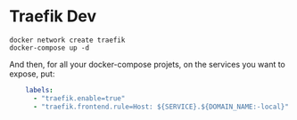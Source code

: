 # Traefik Dev

```
docker network create traefik
docker-compose up -d
```

And then, for all your docker-compose projets, on the services you want to
expose, put:

```yaml
    labels:
      - "traefik.enable=true"
      - "traefik.frontend.rule=Host: ${SERVICE}.${DOMAIN_NAME:-local}"
```
